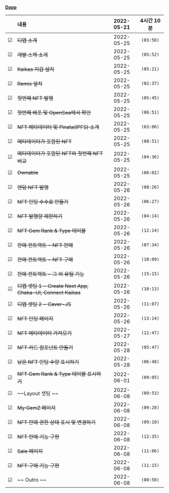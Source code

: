 **[Dapp](https://www.inflearn.com/course/%EB%94%94%EC%95%B1-%ED%94%84%EB%A1%9C%EC%A0%9D%ED%8A%B8-2/)**

<!-- 미완료 &#9744; -->
<!-- 완료 &#9745; -->

|         | 내용                                                        | 2022-05-21 | 4시간 10분 |
| :-----: | :---------------------------------------------------------- | :--------: | :--------: |
| &#9745; | ~~디앱 소개~~                                               | 2022-05-25 | `(03:50)`  |
| &#9745; | ~~개발 스펙 소개~~                                          | 2022-05-25 | `(05:52)`  |
| &#9745; | ~~Kaikas 지갑 설치~~                                        | 2022-05-25 | `(05:21)`  |
| &#9745; | ~~Remix 설치~~                                              | 2022-05-25 | `(02:37)`  |
| &#9745; | ~~첫번째 NFT 발행~~                                         | 2022-05-25 | `(05:45)`  |
| &#9745; | ~~첫번째 배포 및 OpenSea에서 확인~~                         | 2022-05-25 | `(06:51)`  |
| &#9745; | ~~NFT 메타데이터 및 Pinata(IPFS) 소개~~                     | 2022-05-25 | `(03:06)`  |
| &#9745; | ~~메타데이터가 포함된 NFT~~                                 | 2022-05-25 | `(08:51)`  |
| &#9745; | ~~메타데이터가 포함된 NFT와 첫번째 NFT 비교~~               | 2022-05-25 | `(04:36)`  |
| &#9745; | ~~Ownable~~                                                 | 2022-05-25 | `(06:02)`  |
| &#9745; | ~~랜덤 NFT 발행~~                                           | 2022-05-26 | `(08:26)`  |
| &#9745; | ~~NFT 민팅 수수료 만들기~~                                  | 2022-05-26 | `(06:27)`  |
| &#9745; | ~~NFT 발행량 제한하기~~                                     | 2022-05-26 | `(04:14)`  |
| &#9745; | ~~NFT Gem Rank & Type 테이블~~                              | 2022-05-26 | `(12:14)`  |
| &#9745; | ~~판매 컨트랙트 - NFT 판매~~                                | 2022-05-26 | `(07:34)`  |
| &#9745; | ~~판매 컨트랙트 - NFT 구매~~                                | 2022-05-26 | `(10:09)`  |
| &#9745; | ~~판매 컨트랙트 - 그 외 유틸 기능~~                         | 2022-05-26 | `(15:15)`  |
| &#9745; | ~~디앱 셋팅 1 - Create Next App, Chaka-UI, Connect Kaikas~~ | 2022-05-26 | `(10:13)`  |
| &#9745; | ~~디앱 셋팅 2 - Caver-JS~~                                  | 2022-05-26 | `(11:07)`  |
| &#9745; | ~~NFT 민팅 페이지~~                                         | 2022-05-26 | `(13:14)`  |
| &#9745; | ~~NFT 메타데이터 가져오기~~                                 | 2022-05-27 | `(12:47)`  |
| &#9745; | ~~NFT 카드 컴포넌트 만들기~~                                | 2022-05-28 | `(05:47)`  |
| &#9745; | ~~남은 NFT 민팅 수량 표시하기~~                             | 2022-05-28 | `(06:48)`  |
| &#9745; | ~~NFT Gem Rank & Type 테이블 표시하기~~                     | 2022-06-01 | `(09:05)`  |
| &#9745; | ~~Layout 셋팅 ~~                                            | 2022-06-08 | `(09:53)`  |
| &#9745; | ~~My GemZ 페이지~~                                          | 2022-06-08 | `(09:28)`  |
| &#9745; | ~~NFT 판매 권한 상태 표시 및 변경하기~~                     | 2022-06-08 | `(09:10)`  |
| &#9745; | ~~NFT 판매 기능 구현~~                                      | 2022-06-08 | `(12:35)`  |
| &#9745; | ~~Sale 페이지~~                                             | 2022-06-08 | `(11:06)`  |
| &#9745; | ~~NFT 구매 기능 구현~~                                      | 2022-06-08 | `(11:15)`  |
| &#9745; | ~~ Outro ~~                                                 | 2022-06-08 | `(00:50)`  |
